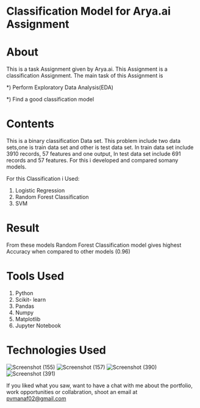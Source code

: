 
# Classification Model for Arya.ai Assignment

# About

This is a task Assignment given by Arya.ai. This Assignment is a classification Assignment. The main task of this Assignment is 

*) Perform Exploratory Data Analysis(EDA)

*) Find a good classification model

# Contents
This is a binary classification Data set. This problem include two data sets,one is train data set and other is test data set. In train data set include 3910 records, 57 features and one output, In test data set include 691 records and 57 features. For this i developed and compared somany models.

For this Classification i Used:
1) Logistic Regression
2) Random Forest Classification
3) SVM
 

# Result

From these models  Random Forest Classification model gives highest Accuracy when compared to other models (0.96)
# Tools Used

1) Python
2) Scikit- learn
3) Pandas
4) Numpy
5) Matplotlib
6) Jupyter Notebook

# Technologies Used
![Screenshot (155)](https://user-images.githubusercontent.com/84491967/139635128-5ac86cca-3de3-483e-9ba2-d0de52da5e49.png)
![Screenshot (157)](https://user-images.githubusercontent.com/84491967/140642806-d77b4a89-7c81-4fd7-83da-2c1f694212f6.png)
![Screenshot (390)](https://user-images.githubusercontent.com/84491967/146012601-1299d211-c83b-4459-a43b-1e9fb10b320f.png)
![Screenshot (391)](https://user-images.githubusercontent.com/84491967/146012677-6c652709-d2cc-4b43-b349-4312317757f7.png)

If you liked what you saw, want to have a chat with me about the portfolio, work opportunities or collabration, shoot an email at pvmanaf02@gmail.com
